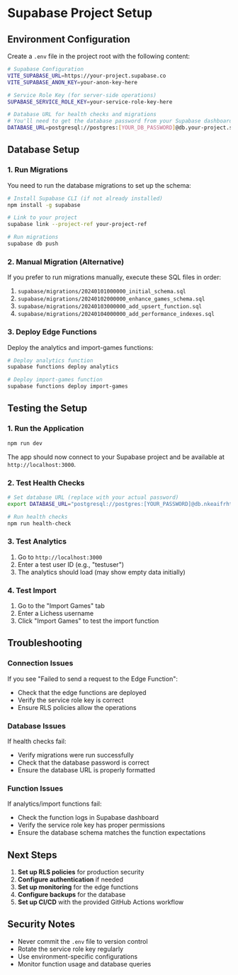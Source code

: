 # Supabase Project Setup

## Environment Configuration

Create a `.env` file in the project root with the following content:

```bash
# Supabase Configuration
VITE_SUPABASE_URL=https://your-project.supabase.co
VITE_SUPABASE_ANON_KEY=your-anon-key-here

# Service Role Key (for server-side operations)
SUPABASE_SERVICE_ROLE_KEY=your-service-role-key-here

# Database URL for health checks and migrations
# You'll need to get the database password from your Supabase dashboard
DATABASE_URL=postgresql://postgres:[YOUR_DB_PASSWORD]@db.your-project.supabase.co:5432/postgres
```

## Database Setup

### 1. Run Migrations

You need to run the database migrations to set up the schema:

```bash
# Install Supabase CLI (if not already installed)
npm install -g supabase

# Link to your project
supabase link --project-ref your-project-ref

# Run migrations
supabase db push
```

### 2. Manual Migration (Alternative)

If you prefer to run migrations manually, execute these SQL files in order:

1. `supabase/migrations/20240101000000_initial_schema.sql`
2. `supabase/migrations/20240102000000_enhance_games_schema.sql`
3. `supabase/migrations/20240103000000_add_upsert_function.sql`
4. `supabase/migrations/20240104000000_add_performance_indexes.sql`

### 3. Deploy Edge Functions

Deploy the analytics and import-games functions:

```bash
# Deploy analytics function
supabase functions deploy analytics

# Deploy import-games function
supabase functions deploy import-games
```

## Testing the Setup

### 1. Run the Application

```bash
npm run dev
```

The app should now connect to your Supabase project and be available at `http://localhost:3000`.

### 2. Test Health Checks

```bash
# Set database URL (replace with your actual password)
export DATABASE_URL="postgresql://postgres:[YOUR_PASSWORD]@db.nkeaifrhtyigfmicfwch.supabase.co:5432/postgres"

# Run health checks
npm run health-check
```

### 3. Test Analytics

1. Go to `http://localhost:3000`
2. Enter a test user ID (e.g., "testuser")
3. The analytics should load (may show empty data initially)

### 4. Test Import

1. Go to the "Import Games" tab
2. Enter a Lichess username
3. Click "Import Games" to test the import function

## Troubleshooting

### Connection Issues

If you see "Failed to send a request to the Edge Function":
- Check that the edge functions are deployed
- Verify the service role key is correct
- Ensure RLS policies allow the operations

### Database Issues

If health checks fail:
- Verify migrations were run successfully
- Check that the database password is correct
- Ensure the database URL is properly formatted

### Function Issues

If analytics/import functions fail:
- Check the function logs in Supabase dashboard
- Verify the service role key has proper permissions
- Ensure the database schema matches the function expectations

## Next Steps

1. **Set up RLS policies** for production security
2. **Configure authentication** if needed
3. **Set up monitoring** for the edge functions
4. **Configure backups** for the database
5. **Set up CI/CD** with the provided GitHub Actions workflow

## Security Notes

- Never commit the `.env` file to version control
- Rotate the service role key regularly
- Use environment-specific configurations
- Monitor function usage and database queries
